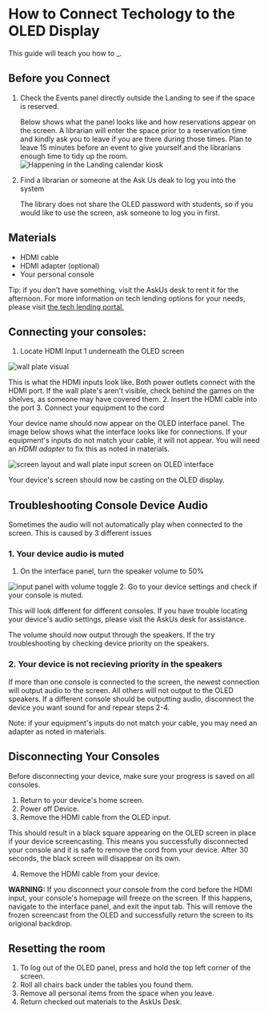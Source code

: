 # How to Connect Techology to the OLED Display

This guide will teach you how to _. 
## Before you Connect
1. Check the Events panel directly outside the Landing to see if the space is reserved.

    Below shows what the panel looks like and how reservations appear on the screen. A librarian will enter the space prior to a reservation time and kindly ask you to leave if you are there during those times. Plan to leave 15 minutes before an event to give yourself and the librarians enough time to tidy up the room. 
![Happening in the Landing calendar kiosk](https://file+.vscode-resource.vscode-cdn.net/Users/madelynkenney/Desktop/ENG%20517/512%20procedure%20copy/Procedure/kenneym/assets/images/IMG_0755.JPG?version%3D1758680940060)
2. Find a librarian or someone at the Ask Us deak to log you into the system

    The library does not share the OLED password with students, so if you would like to use the screen, ask someone to log you in first. 

## Materials
* HDMI cable
* HDMI adapter (optional)
* Your personal console

Tip: if you don't have something, visit the AskUs desk to rent it for the afternoon. For more information on tech lending options for your needs, please visit [the tech lending portal.](https://www.lib.ncsu.edu/devices)
## Connecting your consoles: 

1. Locate HDMI Input 1 underneath the OLED screen

![wall plate visual](https://file+.vscode-resource.vscode-cdn.net/Users/madelynkenney/Desktop/ENG%20517/512%20procedure%20copy/Procedure/kenneym/assets/images/IMG_0761.JPG?version%3D1758680994901)

This is what the HDMI inputs look like. Both power outlets connect with the HDMI port. If the wall plate's aren't visible, check behind the games on the shelves, as someone may have covered them. 
2. Insert the HDMI cable into the port
3. Connect your equipment to the cord

Your device name should now appear on the OLED interface panel. The image below shows what the interface looks like for connections. If your equipment's inputs do not match your cable, it will not appear. You will need an *HDMI adapter* to fix this as noted in materials.

![screen layout and wall plate input screen on OLED interface](https://file+.vscode-resource.vscode-cdn.net/Users/madelynkenney/Desktop/ENG%20517/512%20procedure%20copy/Procedure/kenneym/assets/images/JPG%20of%20Images%20in%20Landing/Selecting%202%20sources.jpg?version%3D1758680810156)

Your device's screen should now be casting on the OLED display. 

## Troubleshooting Console Device Audio
Sometimes the audio will not automatically play when connected to the screen. This is caused by 3 different issues
### 1. Your device audio is muted

1. On the interface panel, turn the speaker volume to 50%

![input panel with volume toggle](https://file%2B.vscode-resource.vscode-cdn.net/Users/madelynkenney/Desktop/ENG%20517/512%20procedure%20copy/Procedure/kenneym/assets/images/JPG%20of%20Images%20in%20Landing/Input%20Page.jpg?version%3D1758681165484)
2. Go to your device settings and check if your console is muted. 

This will look different for different consoles. If you have trouble locating your device's audio settings, please visit the AskUs desk for assistance.

The volume should now output through the speakers. If the try troubleshooting by checking device priority on the speakers. 

### 2. Your device is not recieving priority in the speakers 

If more than one console is connected to the screen, the newest connection will output audio to the screen. All others will not output to the OLED speakers. If a different console should be outputting audio, disconnect the device you want sound for and repear steps 2-4.

Note: if your equipment's inputs do not match your cable, you may need an adapter as noted in materials.

## Disconnecting Your Consoles
Before disconnecting your device, make sure your progress is saved on all consoles. 

1. Return to your device's home screen.
2. Power off Device.
3. Remove the HDMI cable from the OLED input.

This should result in a black square appearing on the OLED screen in place if your device screencasting. This means you successfully disconnected your console and it is safe to remove the cord from your device. After 30 seconds, the black screen will disappear on its own. 

4. Remove the HDMI cable from your device.


 **WARNING:** If you disconnect your console from the cord before the HDMI input, your console's homepage will freeze on the screen. If this happens, navigate to the interface panel, and exit the input tab. This will remove the frozen screencast from the OLED and successfully return the screen to its origional backdrop. 



## Resetting the room
1. To log out of the OLED panel, press and hold the top left corner of the screen. 
2. Roll all chairs back under the tables you found them. 
3. Remove all personal items from the space when you leave. 
4. Return checked out materials to the AskUs Desk.